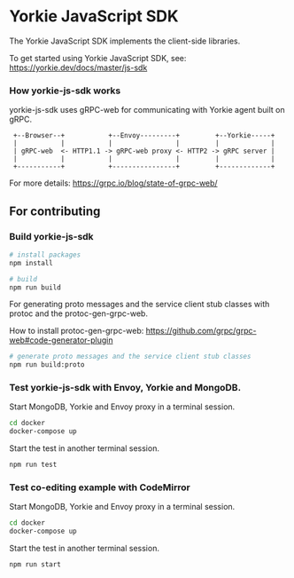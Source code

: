 # Yorkie JavaScript SDK

The Yorkie JavaScript SDK implements the client-side libraries.

To get started using Yorkie JavaScript SDK, see: https://yorkie.dev/docs/master/js-sdk

### How yorkie-js-sdk works

yorkie-js-sdk uses gRPC-web for communicating with Yorkie agent built on gRPC.

```
 +--Browser--+           +--Envoy---------+         +--Yorkie-----+
 |           |           |                |         |             |
 | gRPC-web  <- HTTP1.1 -> gRPC-web proxy <- HTTP2 -> gRPC server |
 |           |           |                |         |             |
 +-----------+           +----------------+         +-------------+
```

For more details: https://grpc.io/blog/state-of-grpc-web/

## For contributing

### Build yorkie-js-sdk

```bash
# install packages
npm install

# build
npm run build
```

For generating proto messages and the service client stub classes with protoc and the protoc-gen-grpc-web.

How to install protoc-gen-grpc-web: https://github.com/grpc/grpc-web#code-generator-plugin

```bash
# generate proto messages and the service client stub classes
npm run build:proto
```

### Test yorkie-js-sdk with Envoy, Yorkie and MongoDB.

Start MongoDB, Yorkie and Envoy proxy in a terminal session.

```bash
cd docker
docker-compose up
```

Start the test in another terminal session.

```bash
npm run test
```

### Test co-editing example with CodeMirror

Start MongoDB, Yorkie and Envoy proxy in a terminal session.

```bash
cd docker
docker-compose up
```

Start the test in another terminal session.

```bash
npm run start
```
